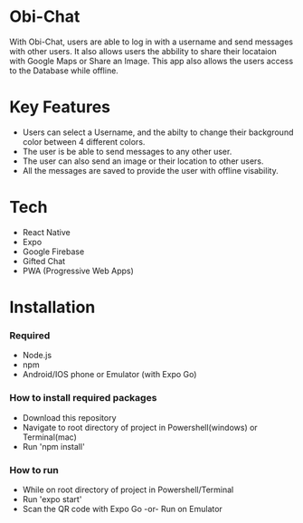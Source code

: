 # Obi-Chat
With Obi-Chat, users are able to log in with a username and send messages with other users. It also allows users the abbility to share their locataion with Google Maps or Share an Image. This app also allows the users access to the Database while offline.

# Key Features
- Users can select a Username, and the abilty to change their background color between 4 different colors.
- The user is be able to send messages to any other user.
- The user can also send an image or their location to other users.
- All the messages are saved to provide the user with offline visability.

# Tech
- React Native
- Expo
- Google Firebase
- Gifted Chat
- PWA (Progressive Web Apps)

# Installation

### Required
- Node.js
- npm
- Android/IOS phone or Emulator (with Expo Go)

### How to install required packages
- Download this repository
- Navigate to root directory of project in Powershell(windows) or Terminal(mac)
- Run 'npm install'

### How to run
- While on root directory of project in Powershell/Terminal
- Run 'expo start'
- Scan the QR code with Expo Go -or- Run on Emulator
